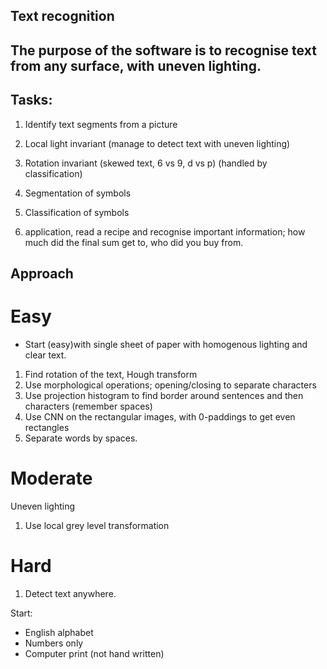 ## Text recognition


## The purpose of the software is to recognise text from any surface, with uneven lighting.

## Tasks:

1. Identify text segments from a picture
2. Local light invariant (manage to detect text with uneven lighting)
3. Rotation invariant (skewed text, 6 vs 9, d vs p) (handled by classification)
4. Segmentation of symbols
5. Classification of symbols

6. application, read a recipe and recognise important information; how much
did the final sum get to, who did you buy from.


## Approach

# Easy
- Start (easy)with single sheet of paper with homogenous lighting and clear text.
1. Find rotation of the text, Hough transform
2. Use morphological operations; opening/closing to separate characters
3. Use projection histogram to find border around sentences and then characters
    (remember spaces)
4. Use CNN on the rectangular images, with 0-paddings to get even rectangles
5. Separate words by spaces.

# Moderate
Uneven lighting

1. Use local grey level transformation


# Hard

1. Detect text anywhere.


Start:

 - English alphabet
 - Numbers only
 - Computer print (not hand written)
 
